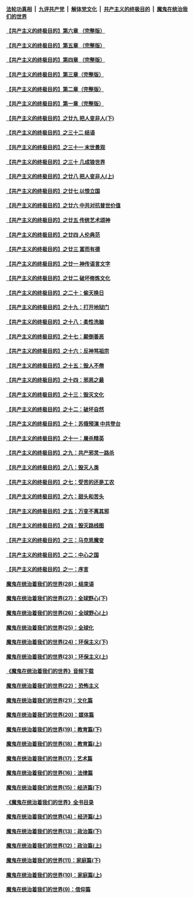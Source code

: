 ####  [法轮功真相](../../../../basic/blob/master/README.md?t=06120301) &nbsp;|&nbsp; [九评共产党](../../../../9ping.md/blob/master/README.md?t=06120301) &nbsp;|&nbsp; [解体党文化](../../../../jtdwh.md/blob/master/README.md?t=06120301)  &nbsp;|&nbsp; [共产主义的终极目的](../../../../gczydzjmd.md/blob/master/README.md?t=06120301) &nbsp;|&nbsp; [魔鬼在统治我们的世界](../../../../mgztzwmdsj.md/blob/master/README.md?t=06120301) 

#### [【共产主义的终极目的】第六章 （完整版）](../pages/nsc422/n11428913.md?t=06120301) 

#### [【共产主义的终极目的】第五章 （完整版）](../pages/nsc422/n11428912.md?t=06120301) 

#### [【共产主义的终极目的】第四章 （完整版）](../pages/nsc422/n11428907.md?t=06120301) 

#### [【共产主义的终极目的】第三章（完整版）](../pages/nsc422/n11428848.md?t=06120301) 

#### [【共产主义的终极目的】第二章（完整版）](../pages/nsc422/n11428831.md?t=06120301) 

#### [【共产主义的终极目的】第一章（完整版）](../pages/nsc422/n11417651.md?t=06120301) 

#### [【共产主义的终极目的】之廿九 把人变非人(下)](../pages/nsc422/n11344140.md?t=06120301) 

#### [【共产主义的终极目的】之三十二 结语](../pages/nsc422/n11360535.md?t=06120301) 

#### [【共产主义的终极目的】之三十一 末世景观](../pages/nsc422/n11351129.md?t=06120301) 

#### [【共产主义的终极目的】之三十 几成狼世界](../pages/nsc422/n11348280.md?t=06120301) 

#### [【共产主义的终极目的】之廿八 把人变非人(上)](../pages/nsc422/n11340492.md?t=06120301) 

#### [【共产主义的终极目的】之廿七 以恨立国](../pages/nsc422/n11336944.md?t=06120301) 

#### [【共产主义的终极目的】之廿六 中共对抗普世价值](../pages/nsc422/n11324785.md?t=06120301) 

#### [【共产主义的终极目的】之廿五 传统艺术颂神](../pages/nsc422/n11296396.md?t=06120301) 

#### [【共产主义的终极目的】之廿四 人伦典范](../pages/nsc422/n11296397.md?t=06120301) 

#### [【共产主义的终极目的】之廿三 富而有德](../pages/nsc422/n11283598.md?t=06120301) 

#### [【共产主义的终极目的】之廿一 神传语言文字](../pages/nsc422/n11263265.md?t=06120301) 

#### [【共产主义的终极目的】之廿二 破坏修炼文化](../pages/nsc422/n11245728.md?t=06120301) 

#### [【共产主义的终极目的】之二十：偷天换日](../pages/nsc422/n11238846.md?t=06120301) 

#### [【共产主义的终极目的】之十九：打开地狱门](../pages/nsc422/n11206376.md?t=06120301) 

#### [【共产主义的终极目的】之十八：柔性洗脑](../pages/nsc422/n11199994.md?t=06120301) 

#### [【共产主义的终极目的】之十七：颠倒善恶](../pages/nsc422/n11179782.md?t=06120301) 

#### [【共产主义的终极目的】之十六：反神骂祖宗](../pages/nsc422/n11166798.md?t=06120301) 

#### [【共产主义的终极目的】之十五：毁人不倦](../pages/nsc422/n11166792.md?t=06120301) 

#### [【共产主义的终极目的】之十四：邪恶之最](../pages/nsc422/n11150249.md?t=06120301) 

#### [【共产主义的终极目的】之十三：毁灭文化](../pages/nsc422/n11135227.md?t=06120301) 

#### [【共产主义的终极目的】之十二：破坏自然](../pages/nsc422/n11135214.md?t=06120301) 

#### [【共产主义的终极目的】之十：苏俄预演 中共登台](../pages/nsc422/n11118424.md?t=06120301) 

#### [【共产主义的终极目的】之十一：屠杀精英](../pages/nsc422/n11118442.md?t=06120301) 

#### [【共产主义的终极目的】之九：共产邪灵一路杀](../pages/nsc422/n11114139.md?t=06120301) 

#### [【共产主义的终极目的】之八：毁灭人类](../pages/nsc422/n11108503.md?t=06120301) 

#### [【共产主义的终极目的】之七：受苦的还是工农](../pages/nsc422/n11101809.md?t=06120301) 

#### [【共产主义的终极目的】之六：甜头和苦头](../pages/nsc422/n11096971.md?t=06120301) 

#### [【共产主义的终极目的】之五：万变不离其邪](../pages/nsc422/n11091285.md?t=06120301) 

#### [【共产主义的终极目的】之四：毁灭路线图](../pages/nsc422/n11086284.md?t=06120301) 

#### [【共产主义的终极目的】之三：马克思魔变](../pages/nsc422/n11061941.md?t=06120301) 

#### [【共产主义的终极目的】之二：中心之国](../pages/nsc422/n11047728.md?t=06120301) 

#### [【共产主义的终极目的】之一：序言](../pages/nsc422/n11086077.md?t=06120301) 

#### [魔鬼在统治着我们的世界(28)：结束语](../pages/nsc422/n10936246.md?t=06120301) 

#### [魔鬼在统治着我们的世界(27)：全球野心(下)](../pages/nsc422/n10928319.md?t=06120301) 

#### [魔鬼在统治着我们的世界(26)：全球野心(上)](../pages/nsc422/n10900318.md?t=06120301) 

#### [魔鬼在统治着我们的世界(25)：全球化](../pages/nsc422/n10788205.md?t=06120301) 

#### [魔鬼在统治着我们的世界(24)：环保主义(下)](../pages/nsc422/n10695307.md?t=06120301) 

#### [魔鬼在统治着我们的世界(23)：环保主义(上)](../pages/nsc422/n10688613.md?t=06120301) 

#### [《魔鬼在统治着我们的世界》音频下载](../pages/nsc422/n10635553.md?t=06120301) 

#### [魔鬼在统治着我们的世界(22)：恐怖主义](../pages/nsc422/n10614727.md?t=06120301) 

#### [魔鬼在统治着我们的世界(21)：文化篇](../pages/nsc422/n10597706.md?t=06120301) 

#### [魔鬼在统治着我们的世界(20)：媒体篇](../pages/nsc422/n10586579.md?t=06120301) 

#### [魔鬼在统治着我们的世界(19)：教育篇(下)](../pages/nsc422/n10564808.md?t=06120301) 

#### [魔鬼在统治着我们的世界(18)：教育篇(上)](../pages/nsc422/n10526970.md?t=06120301) 

#### [魔鬼在统治着我们的世界(17)：艺术篇](../pages/nsc422/n10499093.md?t=06120301) 

#### [魔鬼在统治着我们的世界(16)：法律篇](../pages/nsc422/n10485969.md?t=06120301) 

#### [魔鬼在统治着我们的世界(15)：经济篇(下)](../pages/nsc422/n10469975.md?t=06120301) 

#### [《魔鬼在统治着我们的世界》全书目录](../pages/nsc422/n10464261.md?t=06120301) 

#### [魔鬼在统治着我们的世界(14)：经济篇(上)](../pages/nsc422/n10457370.md?t=06120301) 

#### [魔鬼在统治着我们的世界(13)：政治篇(下)](../pages/nsc422/n10448270.md?t=06120301) 

#### [魔鬼在统治着我们的世界(12)：政治篇(上)](../pages/nsc422/n10444576.md?t=06120301) 

#### [魔鬼在统治着我们的世界(11)：家庭篇(下)](../pages/nsc422/n10440961.md?t=06120301) 

#### [魔鬼在统治着我们的世界(10)：家庭篇(上)](../pages/nsc422/n10435448.md?t=06120301) 

#### [魔鬼在统治着我们的世界(9)：信仰篇](../pages/nsc422/n10432159.md?t=06120301) 

